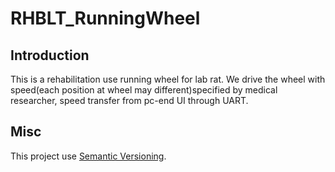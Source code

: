 # RHBLT_RunningWheel

## Introduction
This is a rehabilitation use running wheel for lab rat. We drive the wheel with speed(each position at wheel may different)specified by medical researcher, speed transfer from pc-end UI through UART.

## Misc
This project use [Semantic Versioning](https://semver.org/).